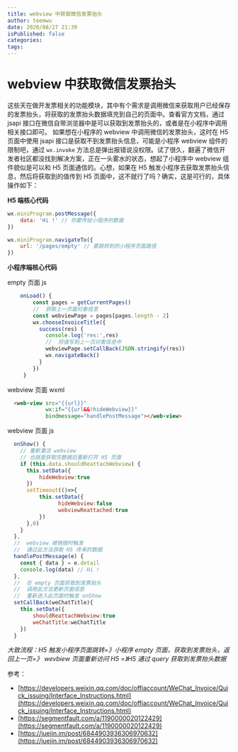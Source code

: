 ```yaml
---
title: webview 中获取微信发票抬头
author: teemwu
date: 2020/08/27 21:39
isPublished: false
categories:
tags:
---
```


# webview 中获取微信发票抬头

这些天在做开发票相关的功能模块，其中有个需求是调用微信来获取用户已经保存的发票抬头，将获取的发票抬头数据填充到自己的页面中。查看官方文档，通过 jsapi 接口在微信自带浏览器中是可以获取到发票抬头的，或者是在小程序中调用相关接口即可。
如果想在小程序的 webview 中调用微信的发票抬头，这时在 H5 页面中使用 jsapi 接口是获取不到发票抬头信息，可能是小程序 webview 组件的限制吧，通过 ` wx.invoke `   方法总是弹出报错说没权限。试了很久，翻遍了微信开发者社区都没找到解决方案，正在一头雾水的状态，想起了小程序中 webview 组件貌似是可以和 H5 页面通信的。心想，如果在 H5 触发小程序去获取发票抬头信息，然后将获取到的值传到 H5 页面中，这不就行了吗？确实，这是可行的，具体操作如下：

**H5 端核心代码**
```javascript
wx.miniProgram.postMessage({
    data: 'Hi !' // 你要传给小程序的数据
})

wx.miniProgram.navigateTo({
    url: '/pages/empty' // 要跳转到的小程序页面路径
})
```
**小程序端核心代码**

empty 页面 js
```javascript
    onLoad() {
        const pages = getCurrentPages()
        //  获取上一页面对象信息
        const webviewPage = pages[pages.length - 2]
        wx.chooseInvoiceTitle({
          success(res) {
            console.log('res:',res)
            //  将值写到上一页对象信息中
            webviewPage.setCallBack(JSON.stringify(res))
            wx.navigateBack()
          }
        })
     }
```

webview 页面 wxml
```html
  <web-view src="{{url}}"
            wx:if="{{url&&!hideWebview}}"
            bindmessage="handlePostMessage"></web-view>
```
webview 页面 js
```javascript
  onShow() {
    // 重新激活 webview
    // 也就是获取完数据后重新打开 H5 页面
    if (this.data.shouldReattachWebview) {
      this.setData({
          hideWebview:true
      })
      setTimeout(()=>{
          this.setData({
                hideWebview:false
                webviewReattached:true
          })
      },0)
    }
  },
  //  webview 被销毁时触发
  //  通过此方法获取 H5 传来的数据
  handlePostMessage(e) {
    const { data } = e.detail
    console.log(data) // Hi ! 
  },
  //  在 empty 页面获取到发票抬头
  //  调用此方法更新页面信息
  //  重新进入此页面时触发 onShow 
  setCallBack(weChatTitle){
    this.setData({
        shouldReattachWebview:true
        weChatTitle:weChatTitle
    })
  }
```
*大致流程：H5 触发小程序页面跳转=》小程序 empty 页面，获取到发票抬头，返回上一页=》 wevbiew 页面重新访问 H5 =》H5 通过 query 获取到发票抬头数据*

参考：
- [https://developers.weixin.qq.com/doc/offiaccount/WeChat_Invoice/Quick_issuing/Interface_Instructions.html](https://developers.weixin.qq.com/doc/offiaccount/WeChat_Invoice/Quick_issuing/Interface_Instructions.html)
- [https://segmentfault.com/a/1190000020122429](https://segmentfault.com/a/1190000020122429)
- [https://juejin.im/post/6844903936306970632](https://juejin.im/post/6844903936306970632)
